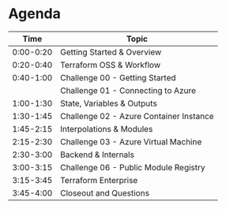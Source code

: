 # Agenda

| Time      | Topic                                                |
| --------- | ---------------------------------------------------- |
| 0:00-0:20 | Getting Started & Overview                           |
| 0:20-0:40 | Terraform OSS & Workflow                             |
| 0:40-1:00 | Challenge 00 - Getting Started                       |
|           | Challenge 01 - Connecting to Azure                   |
| 1:00-1:30 | State, Variables & Outputs                           |
| 1:30-1:45 | Challenge 02 - Azure Container Instance              |
| 1:45-2:15 | Interpolations & Modules                             |
| 2:15-2:30 | Challenge 03 - Azure Virtual Machine                 |
| 2:30-3:00 | Backend & Internals                                  |
| 3:00-3:15 | Challenge 06 - Public Module Registry                |
| 3:15-3:45 | Terraform Enterprise                                 |
| 3:45-4:00 | Closeout and Questions                               |

